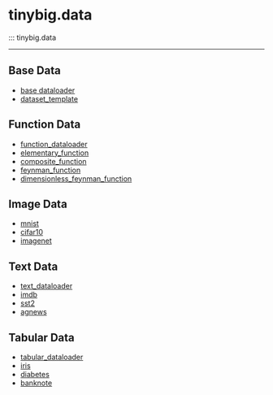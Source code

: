 # tinybig.data

::: tinybig.data

---------------------------------------

## Base Data
* [base dataloader](dataloader.md)
* [dataset_template](dataset_template.md)

## Function Data
* [function_dataloader](function_dataloader.md)
* [elementary_function](elementary_function.md)
* [composite_function](composite_function.md)
* [feynman_function](feynman_function.md)
* [dimensionless_feynman_function](dimensionless_feynman_function.md)

## Image Data
* [mnist](mnist.md)
* [cifar10](cifar10.md)
* [imagenet](imagenet.md)

## Text Data
* [text_dataloader](text_dataloader.md)
* [imdb](imdb.md)
* [sst2](sst2.md)
* [agnews](agnews.md)

## Tabular Data
* [tabular_dataloader](tabular_dataloader.md)
* [iris](iris.md)
* [diabetes](diabetes.md)
* [banknote](banknote.md)

<!-- ## Graph Data -->



